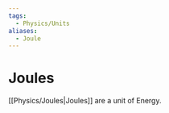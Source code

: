 ```yaml
---
tags:
  - Physics/Units
aliases:
  - Joule
---
```

# Joules
[[Physics/Joules|Joules]] are a unit of Energy.